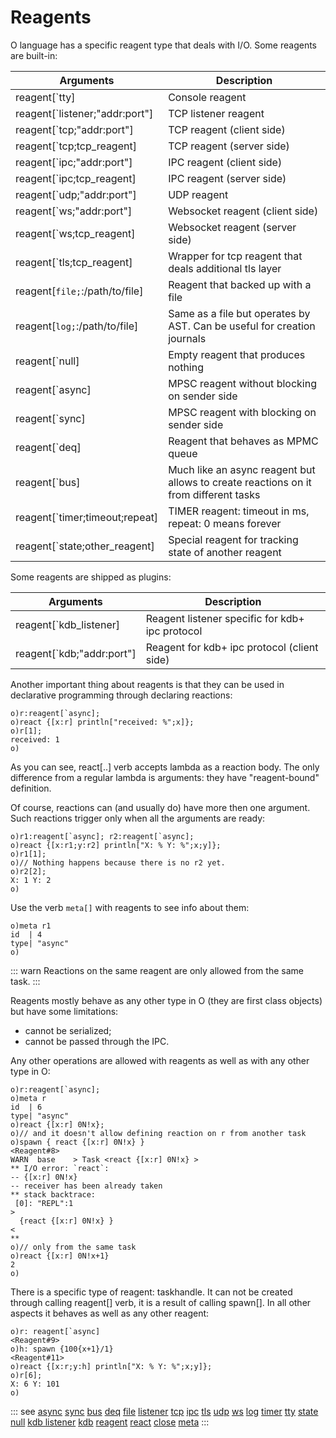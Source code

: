 # Reagents

O language has a specific reagent type that deals with I/O.
Some reagents are built-in:

| Arguments | Description |
| --- | --- |
| reagent[`tty] | Console reagent |
| reagent[`listener;"addr:port"] | TCP listener reagent |
| reagent[`tcp;"addr:port"] | TCP reagent (client side) |
| reagent[`tcp;tcp_reagent] | TCP reagent (server side) |
| reagent[`ipc;"addr:port"] | IPC reagent (client side) |
| reagent[`ipc;tcp_reagent] | IPC reagent (server side) |
| reagent[`udp;"addr:port"] | UDP reagent |
| reagent[`ws;"addr:port"] | Websocket reagent (client side) |
| reagent[`ws;tcp_reagent] | Websocket reagent (server side) |
| reagent[`tls;tcp_reagent] | Wrapper for tcp reagent that deals additional tls layer |
| reagent[`file;`:/path/to/file] | Reagent that backed up with a file |
| reagent[`log;`:/path/to/file] | Same as a file but operates by AST. Can be useful for creation journals |
| reagent[`null] | Empty reagent that produces nothing |
| reagent[`async] | MPSC reagent without blocking on sender side |
| reagent[`sync] | MPSC reagent with blocking on sender side |
| reagent[`deq] | Reagent that behaves as MPMC queue |
| reagent[`bus] | Much like an async reagent but allows to create reactions on it from different tasks |
| reagent[`timer;timeout;repeat] | TIMER reagent: timeout in ms, repeat: 0 means forever |
| reagent[`state;other_reagent] | Special reagent for tracking state of another reagent |

Some reagents are shipped as plugins:

| Arguments | Description |
| --- | --- |
| reagent[`kdb_listener] | Reagent listener specific for kdb+ ipc protocol |
| reagent[`kdb;"addr:port"] | Reagent for kdb+ ipc protocol (client side) |

Another important thing about reagents is that they can be used in declarative programming through declaring reactions:

```o
o)r:reagent[`async];
o)react {[x:r] println["received: %";x]};
o)r[1];
received: 1
o)
```

As you can see, react[..] verb accepts lambda as a reaction body. The only difference from a regular lambda is arguments: they have "reagent-bound" definition.

Of course, reactions can (and usually do) have more then one argument. Such reactions trigger only when all the arguments are ready:

```o
o)r1:reagent[`async]; r2:reagent[`async];
o)react {[x:r1;y:r2] println["X: % Y: %";x;y]};
o)r1[1];
o)// Nothing happens because there is no r2 yet.
o)r2[2];
X: 1 Y: 2
o)
```

Use the verb `meta[]` with reagents to see info about them:

```o
o)meta r1
id  | 4
type| "async"
o)
```

::: warn
Reactions on the same reagent are only allowed from the same task.
:::

Reagents mostly behave as any other type in O (they are first class objects) but have some limitations:

- cannot be serialized;
- cannot be passed through the IPC.

Any other operations are allowed with reagents as well as with any other type in O:

```o
o)r:reagent[`async];
o)meta r
id  | 6
type| "async"
o)react {[x:r] 0N!x};
o)// and it doesn't allow defining reaction on r from another task
o)spawn { react {[x:r] 0N!x} }
<Reagent#8>
WARN  base    > Task <react {[x:r] 0N!x} >
** I/O error: `react`:
-- {[x:r] 0N!x}
-- receiver has been already taken
** stack backtrace:
 [0]: "REPL":1
>
  {react {[x:r] 0N!x} }
<
**
o)// only from the same task
o)react {[x:r] 0N!x+1}
2
o)
```

There is a specific type of reagent: taskhandle. It can not be created through calling reagent[] verb,
it is a result of calling spawn[]. In all other aspects it behaves as well as any other reagent:

```o
o)r: reagent[`async]
<Reagent#9>
o)h: spawn {100{x+1}/1}
<Reagent#11>
o)react {[x:r;y:h] println["X: % Y: %";x;y]};
o)r[6];
X: 6 Y: 101
o)
```

::: see
[async](/reference/types/reagents/async.md)
[sync](/reference/types/reagents/sync.md)
[bus](/reference/types/reagents/bus.md)
[deq](/reference/types/reagents/deq.md)
[file](/reference/types/reagents/file.md)
[listener](/reference/types/reagents/listener.md)
[tcp](/reference/types/reagents/tcp.md)
[ipc](/reference/types/reagents/ipc.md)
[tls](/reference/types/reagents/tls.md)
[udp](/reference/types/reagents/udp.md)
[ws](/reference/types/reagents/ws.md)
[log](/reference/types/reagents/log.md)
[timer](/reference/types/reagents/timer.md)
[tty](/reference/types/reagents/tty.md)
[state](/reference/types/reagents/state.md)
[null](/reference/types/reagents/null.md)
[kdb listener](/reference/types/reagents/kdblistener.md)
[kdb](/reference/types/reagents/kdb.md)
[reagent](/verbs/other/reagent.md)
[react](/verbs/other/react.md)
[close](/verbs/other/close.md)
[meta](/verbs/other/meta.md)
:::
